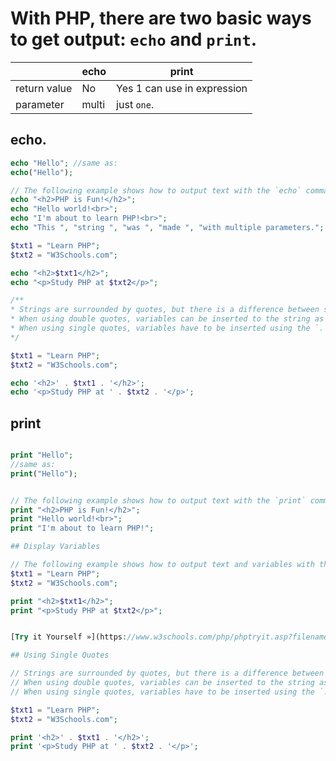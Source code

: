 # With PHP, there are two basic ways to get output: `echo` and `print`.

|              | echo  | print                       |
| ------------ | ----- | --------------------------- |
| return value | No    | Yes 1 can use in expression |
| parameter    | multi | just `one`.                 |

## echo.
```php
echo "Hello"; //same as:
echo("Hello");

// The following example shows how to output text with the `echo` command (notice that the text can contain HTML markup):
echo "<h2>PHP is Fun!</h2>";
echo "Hello world!<br>";
echo "I'm about to learn PHP!<br>";
echo "This ", "string ", "was ", "made ", "with multiple parameters.";

$txt1 = "Learn PHP";
$txt2 = "W3Schools.com";

echo "<h2>$txt1</h2>";
echo "<p>Study PHP at $txt2</p>";

/**
* Strings are surrounded by quotes, but there is a difference between single and double quotes in PHP.
* When using double quotes, variables can be inserted to the string as in the example above.
* When using single quotes, variables have to be inserted using the `.` operator, like this:
*/

$txt1 = "Learn PHP";
$txt2 = "W3Schools.com";

echo '<h2>' . $txt1 . '</h2>';
echo '<p>Study PHP at ' . $txt2 . '</p>';

```

## print
```PHP

print "Hello";
//same as:
print("Hello");


// The following example shows how to output text with the `print` command (notice that the text can contain HTML markup):
print "<h2>PHP is Fun!</h2>";
print "Hello world!<br>";
print "I'm about to learn PHP!";

## Display Variables

// The following example shows how to output text and variables with the `print` statement:
$txt1 = "Learn PHP";
$txt2 = "W3Schools.com";

print "<h2>$txt1</h2>";
print "<p>Study PHP at $txt2</p>";


[Try it Yourself »](https://www.w3schools.com/php/phptryit.asp?filename=tryphp_print2)

## Using Single Quotes

// Strings are surrounded by quotes, but there is a difference between single and double quotes in PHP.
// When using double quotes, variables can be inserted to the string as in the example above.
// When using single quotes, variables have to be inserted using the `.` operator, like this:

$txt1 = "Learn PHP";
$txt2 = "W3Schools.com";

print '<h2>' . $txt1 . '</h2>';
print '<p>Study PHP at ' . $txt2 . '</p>';
```
```